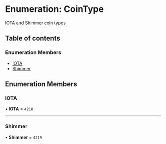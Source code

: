# Enumeration: CoinType

IOTA and Shimmer coin types

## Table of contents

### Enumeration Members

- [IOTA](CoinType.md#iota)
- [Shimmer](CoinType.md#shimmer)

## Enumeration Members

### IOTA

• **IOTA** = ``4218``

___

### Shimmer

• **Shimmer** = ``4219``
